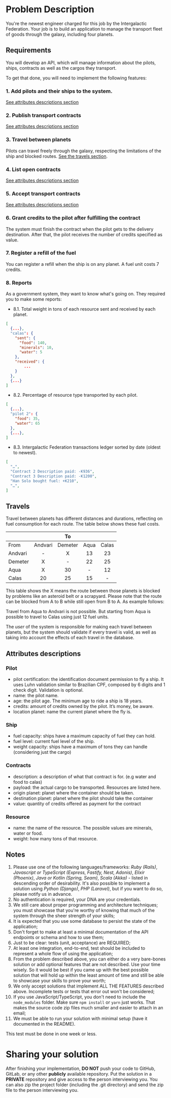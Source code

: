 # Problem Description

You're the newest engineer charged for this job by the Intergalactic Federation. Your job is to build an application to manage the transport fleet of goods through the galaxy, including four planets.

## Requirements

You will develop an API, which will manage information about the pilots, ships, contracts as well as the cargos they transport.

To get that done, you will need to implement the following features:

### 1. Add pilots and their ships to the system.
[See attributes descriptions section](#attributes-descriptions)
### 2. Publish transport contracts
[See attributes descriptions section](#attributes-descriptions)
### 3. Travel between planets
Pilots can travel freely through the galaxy, respecting the limitations of the ship and blocked routes. [See the travels section](#travels).
### 4. List open contracts
[See attributes descriptions section](#attributes-descriptions)
### 5. Accept transport contracts
[See attributes descriptions section](#attributes-descriptions)
### 6. Grant credits to the pilot after fulfilling the contract 
The system must finish the contract when the pilot gets to the delivery destination. After that, the pilot receives the number of credits specified as value.
### 7. Register a refill of the fuel
You can register a refill when the ship is on any planet. A fuel unit costs 7 credits. 

### 8. Reports

As a government system, they want to know what's going on. They required you to make some reports:

* 8.1. Total weight in tons of each resource sent and received by each planet.

```json
[
  {...},
  "calas": {
    "sent": {
      "food": 140,
      "minerals": 10,
      "water": 5
    },
    "received": {
	    ...
    }
  },
  {...}
]
```

* 8.2. Percentage of resource type transported by each pilot.

```json
[
  {...},
  "pilot 2": {
    "food": 35,
    "water": 65
  },
  {...},
]
```

* 8.3. Intergalactic Federation transactions ledger sorted by date (oldest to newest).

```json
[
  "…",
  "Contract 2 Description paid: -₭936",
  "Contract 3 Description paid: -₭1200",
  "Han Solo bought fuel: +₭210",
  "…",
]
```

## Travels

Travel between planets has different distances and durations, reflecting on fuel consumption for each route. The table below shows these fuel costs.

|         	|         	|    To   	|      	|       	|
|---------	|:--------:	|:--------:	|:----:	|:------:	|
| From    	| Andvari 	| Demeter 	| Aqua 	| Calas 	|
| Andvari 	|    -    	|    X    	|  13  	|   23  	|
| Demeter 	|    X    	|    -    	|  22  	|   25  	|
| Aqua    	|    X    	|    30   	|   -  	|   12  	|
| Calas   	|    20   	|    25   	|  15  	|   -   	|

This table shows the X means the route between those planets is blocked by problems like an asteroid belt or a scrapyard. Please note that the route can be blocked from A to B while still open from B to A. As example follows:

Travel from Aqua to Andvari is not possible. But starting from Aqua is possible to travel to Calas using just 12 fuel units.

The _user_ of the system is responsible for making each travel between planets, but the system should validate if every travel is valid, as well as taking into account the effects of each travel in the database.

## Attributes descriptions

### Pilot
- pilot certification: the identification document permission to fly a ship. It uses Luhn validation similar to Brazilian CPF, composed by 6 digits and 1 check digit. Validation is optional.
- name: the pilot name.
- age: the pilot age. The minimum age to ride a ship is 18 years.
- credits: amount of credits owned by the pilot. It’s money, be aware.
- location planet: name the current planet where the fly is.

### Ship
- fuel capacity: ships have a maximum capacity of fuel they can hold.
- fuel level: current fuel level of the ship.  
- weight capacity: ships have a maximum of tons they can handle (considering just the cargo) 

### Contracts
- description: a description of what that contract is for. (e.g water and food to calas)
- payload: the actual cargo to be transported. Resources are listed here.
- origin planet: planet where the container should be taken.
- destination planet: planet where the pilot should take the container
- value: quantity of credits offered as payment for the contract

### Resource
- name: the name of the resource. The possible values are minerals, water or food.
- weight: how many tons of that resource.

## Notes

1. Please use one of the following languages/frameworks: *Ruby (Rails)*, *Javascript or TypeScript (Express, Fastify, Nest, Adonis)*, *Elixir (Phoenix)*, *Java or Kotlin (Spring, Seam)*, *Scala (Akka)* - listed in descending order of desirability. It's also possible to implement a solution using *Python (Django)*, *PHP (Laravel)*, but if you want to do so, please notify us in advance.
2. No authentication is required, your DNA are your credentials.
3. We still care about proper programming and architecture techniques; you must showcase that you're worthy of knowing that much of the system through the sheer strength of your skills;
4. It is expected that you use some database to persist the state of the application;
5. Don't forget to make at least a minimal documentation of the API endpoints or schema and how to use them;
6. Just to be clear: tests (unit, acceptance) are REQUIRED;
7. At least one integration, end-to-end, test should be included to represent a whole flow of using the application;
8. From the problem described above, you can either do a very bare-bones solution or add optional features that are not described. Use your time wisely. So it would be best if you came up with the best possible solution that will hold up within the least amount of time and still be able to showcase your skills to prove your worth;
9. We only accept solutions that implement ALL THE FEATURES described above. Incomplete tests or tests that error out won't be considered;
10. If you use JavaScript/TypeScript, you don't need to include the `node_modules` folder. Make sure `npm install` or `yarn` just works. That makes the source code zip files much smaller and easier to attach in an email;
11. We must be able to run your solution with minimal setup (have it documented in the README).

This test must be done in one week or less.

# Sharing your solution
After finishing your implementation, **DO NOT** push your code to GitHub, GitLab, or any other **publicly** available repository. Put the solution in a **PRIVATE** repository and give access to the person interviewing you. You can also zip the project folder (including the .git directory) and send the zip file to the person interviewing you.
